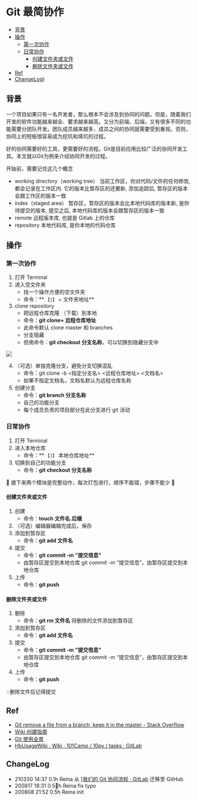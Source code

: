 # Git 最简协作
- [背景](#背景)
- [操作](#操作)
    + [第一次协作](#第一次协作)
    + [日常协作](#日常协作)
        + [创建文件夹或文件](#创建文件夹或文件)
        + [删除文件夹或文件](#删除文件夹或文件)
- [Ref](#Ref)
- [ChangeLog](#changelog))

##  背景  

一个项目如果只有一名开发者，那么根本不会涉及到协同的问题。但是，随着我们开发的软件功能越来越全、要求越来越高。又分为前端、后端，又有很多不同的功能需要分团队开发。团队成员越来越多，成员之间的协同就需要受到重视。否则，协同上的短板很容易成为挖坑和填坑的过程。  

好的协同需要好的工具，更需要好的流程。Git是目前应用比较广泛的协同开发工具。本文就以Git为例来介绍协同开发的过程。

开始前，需要记住这几个概念
- working directory（working tree） 当前工作区，你对代码/文件的任何修改, 都会记录在工作区内. 它的版本比暂存区的还要新, 添加追踪后, 暂存区的版本会跟工作区的版本一致
- index（staged area） 暂存区，暂存区的版本会比本地代码库的版本新, 是你待提交的版本, 提交之后, 本地代码库的版本会跟暂存区的版本一致
- remote  远程版本库, 也就是 Gitlab 上的仓库
- repository  本地代码库, 是你本地的代码仓库


##  操作
### 第一次协作
1. 打开 Terminal
2. 进入空文件夹
	- 找一个操作方便的空文件夹
	- 命令：** `【|】`   + 文件夹地址**
3. clone repository
	- 把远程仓库克隆 （下载）到本地
	- 命令：**git clone+ 远程仓库地址**
	- 此命令默认 clone master 和 branches
	- 分支隐藏
	- 但用命令：**git checkout 分支名称**，可以切换到隐藏分支中

![](https://tva1.sinaimg.cn/large/007S8ZIlly1ghjr0caj91j31iu0nyaei.jpg)

4. （可选）单独克隆分支，避免分支切换混乱
	- 命令：git clone -b <指定分支名> <远程仓库地址> <文档名>
	- 如果不指定文档名，文档名默认为远程仓库名称
5. 创建分支
	- 命令：**git branch 分支名称**
	- 自己的功能分支
	- 每个成员负责的项目部分在此分支进行 git 活动

### 日常协作
1. 打开 Terminal
2. 进入本地仓库
	- 命令：** `【|】`   本地仓库地址**
3. 切换到自己的功能分支
	- 命令：**git checkout 分支名称**

👀 接下来两个模块是完整动作，每次打包进行，顺序不能错，步骤不能少 👀

#### 创建文件夹或文件
1. 创建
	- 命令：**touch 文件名.后缀**
2. （可选）编辑器编辑完成后，保存
3. 添加到暂存区
	- 命令：**git add 文件名**
4. 提交
	- 命令：**git commit -m "提交信息"**
	- 由暂存区提交到本地仓库 git commit -m “提交信息”，由暂存区提交到本地仓库
5. 上传
	- 命令：**git push**

#### 删除文件夹或文件
1. 删除
	- 命令：**git rm 文件名**  将删除的文件添加到暂存区
2. 添加到暂存区
	- 命令：**git add 文件名**
3. 提交
	- 命令：**git commit -m "提交信息"**
	- 由暂存区提交到本地仓库 git commit -m “提交信息”，由暂存区提交到本地仓库
4. 上传
	- 命令：**git push**

💡删除文件后记得提交

## Ref
- [Git remove a file from a branch, keep it in the master - Stack Overflow](https://stackoverflow.com/questions/37422221/git-remove-a-file-from-a-branch-keep-it-in-the-master)
- [Wiki 创建指南](https://gitlab.com/101camp/10py/tasks/-/wikis/HandBooks/HbUsageWiki)
- [Git 使用全景](https://gitlab.com/101camp/10py/tasks/-/wikis/How2/How2UseGit)
- [HbUsageWiki · Wiki · 101Camp / 10py / tasks · GitLab](https://gitlab.com/101camp/10py/tasks/-/wikis/HandBooks/HbUsageWiki)

## ChangeLog
- 210330 14:37 0.1h Reina 从 [[我们的 Git 协同流程 · GitLab](https://gitlab.com/101camp/10py/tasks/-/issues/39) 迁移至 GitHub
- 200817 18:31 0.5h Reina fix typo
- 200808 21:52 0.5h Reina init